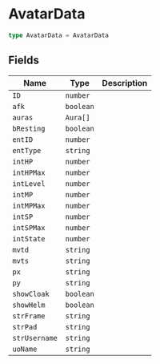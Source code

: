 # AvatarData



```typescript
type AvatarData = AvatarData
```

## Fields

| Name | Type | Description |
|------|------|-------------|
| `ID` | `number` |  |
| `afk` | `boolean` |  |
| `auras` | `Aura[]` |  |
| `bResting` | `boolean` |  |
| `entID` | `number` |  |
| `entType` | `string` |  |
| `intHP` | `number` |  |
| `intHPMax` | `number` |  |
| `intLevel` | `number` |  |
| `intMP` | `number` |  |
| `intMPMax` | `number` |  |
| `intSP` | `number` |  |
| `intSPMax` | `number` |  |
| `intState` | `number` |  |
| `mvtd` | `string` |  |
| `mvts` | `string` |  |
| `px` | `string` |  |
| `py` | `string` |  |
| `showCloak` | `boolean` |  |
| `showHelm` | `boolean` |  |
| `strFrame` | `string` |  |
| `strPad` | `string` |  |
| `strUsername` | `string` |  |
| `uoName` | `string` |  |
